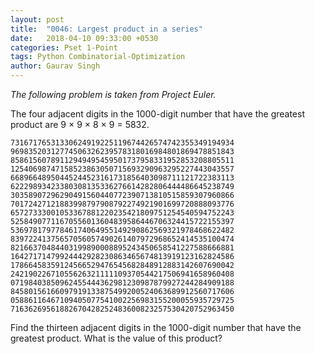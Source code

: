 ```yaml
---
layout: post
title:  "0046: Largest product in a series"
date:   2018-04-10 09:33:00 +0530
categories: Pset 1-Point
tags: Python Combinatorial-Optimization
author: Gaurav Singh
---
```

_The following problem is taken from Project Euler._

The four adjacent digits in the 1000-digit number that have the greatest product are 9 × 9 × 8 × 9 = 5832.

```
73167176531330624919225119674426574742355349194934
96983520312774506326239578318016984801869478851843
85861560789112949495459501737958331952853208805511
12540698747158523863050715693290963295227443043557
66896648950445244523161731856403098711121722383113
62229893423380308135336276614282806444486645238749
30358907296290491560440772390713810515859307960866
70172427121883998797908792274921901699720888093776
65727333001053367881220235421809751254540594752243
52584907711670556013604839586446706324415722155397
53697817977846174064955149290862569321978468622482
83972241375657056057490261407972968652414535100474
82166370484403199890008895243450658541227588666881
16427171479924442928230863465674813919123162824586
17866458359124566529476545682848912883142607690042
24219022671055626321111109370544217506941658960408
07198403850962455444362981230987879927244284909188
84580156166097919133875499200524063689912560717606
05886116467109405077541002256983155200055935729725
71636269561882670428252483600823257530420752963450
```

Find the thirteen adjacent digits in the 1000-digit number that have the greatest product. What is the value of this product?
